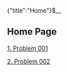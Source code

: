 {"title":"Home"}$__
## Home Page

[1. Problem 001](problem/001.html)

[2. Problem 002](problem/002.html)